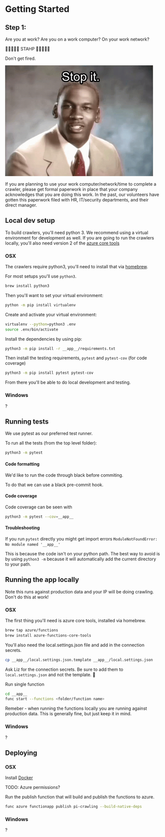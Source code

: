 # Getting Started

## Step 1:

Are you at work? Are you on a work computer? On your work network? 

🛑🛑🛑🛑🛑 STAHP 🛑🛑🛑🛑🛑

Don't get fired. 

![mj](./imgs/stahp.gif)


If you are planning to use your work computer/network/time to complete a crawler, please get formal paperwork in place that your company acknowledges that you are doing this work. In the past, our volunteers have gotten this paperwork filed with HR, IT/security departments, and their direct manager.

## Local dev setup

To build crawlers, you'll need python 3. We recommend using a virtual environment for development as well. If you are going to run the crawlers locally, you'll also need version 2 of the [azure core tools](https://docs.microsoft.com/en-us/azure/azure-functions/functions-run-local)

### OSX

The crawlers require python3, you'll need to install that via [homebrew](https://brew.sh/).

For most setups you'll use `python3`. 

```bash
brew install python3
```

Then you'll want to set your virtual environment:

```bash
python -m pip install virtualenv
```

Create and activate your virtual environment:

```bash
virtualenv --python=python3 .env
source .env/bin/activate
```

Install the dependencies by using pip:

```bash
python3 -m pip install -r __app__/requirements.txt
```

Then install the testing requirements, `pytest` and `pytest-cov` (for code coverage)

```bash
python3 -m pip install pytest pytest-cov
```

From there you'll be able to do local development and testing.

### Windows

?

## Running tests

We use pytest as our preferred test runner. 

To run all the tests (from the top level folder):

```bash
python3 -m pytest
```

#### Code formatting

We'd like to run the code through black before commiting. 

To do that we can use a black pre-commit hook. 


#### Code coverage

Code coverage can be seen with 

```bash
python3 -m pytest --cov=__app__
```

#### Troubleshooting
If you run `pytest` directly you might get import errors `ModuleNotFoundError: No module named '__app__'`

This is because the code isn't on your python path. The best way to avoid is by using `python3 -m` because it will automatically add the current directory to your path.


## Running the app locally

Note this runs against production data and your IP will be doing crawling. Don't do this at work!

### OSX

The first thing you'll need is azure core tools, installed via homebrew.

```bash
brew tap azure/functions
brew install azure-functions-core-tools
```

You'll also need the local.settings.json file and add in the connection secrets. 

```bash
cp __app__/local.settings.json.template __app__/local.settings.json
```

Ask Liz for the connection secrets. Be sure to add them to `local.settings.json` and not the template. 🙂

Run single function 

```bash
cd __app__
func start --functions <folder/function name>
```

Remeber - when running the functions locally you are running against production data. This is generally fine, but just keep it in mind. 

### Windows

?

## Deploying

### OSX

Install [Docker](https://docs.docker.com/docker-for-mac/install/)

TODO: Azure permissions? 

Run the publish function that will build and publish the functions to azure.

```bash
func azure functionapp publish pi-crawling --build-native-deps
```

### Windows

?
